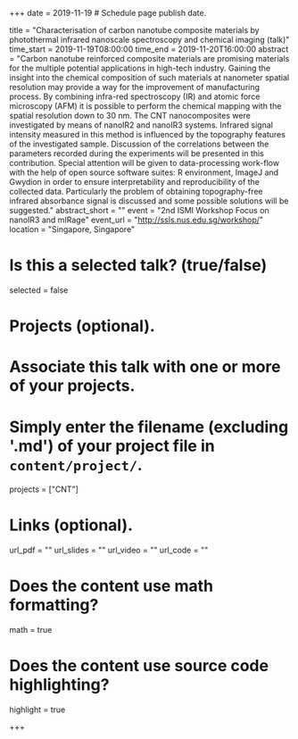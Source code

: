 +++
date = 2019-11-19 # Schedule page publish date.

title = "Characterisation of carbon nanotube composite materials by photothermal infrared nanoscale spectroscopy and chemical imaging (talk)"
time_start = 2019-11-19T08:00:00
time_end = 2019-11-20T16:00:00
abstract = "Carbon nanotube reinforced composite materials are promising materials for the multiple potential applications in high-tech industry. Gaining the insight into the chemical composition of such materials at nanometer spatial resolution may provide a way for the improvement of manufacturing process. By combining infra-red spectroscopy (IR) and atomic force microscopy (AFM) it is possible to perform the chemical mapping with the spatial resolution down to 30 nm. The CNT nanocomposites were investigated by means of nanoIR2 and nanoIR3 systems. Infrared signal intensity measured in this method is influenced by the topography features of the investigated sample. Discussion of the correlations between the parameters recorded during the experiments will be presented in this contribution.  Special attention will be given to data-processing work-flow with the help of open source software suites: R environment, ImageJ and Gwydion in order to ensure interpretability and reproducibility of the collected data.  Particularly the problem of obtaining topography-free infrared absorbance signal is discussed and some possible solutions will be suggested."
abstract_short = ""
event = "2nd ISMI Workshop Focus on nanoIR3 and mIRage"
event_url = "http://ssls.nus.edu.sg/workshop/"
location = "Singapore, Singapore"

# Is this a selected talk? (true/false)
selected = false



# Projects (optional).
#   Associate this talk with one or more of your projects.
#   Simply enter the filename (excluding '.md') of your project file in `content/project/`.
projects = ["CNT"]

# Links (optional).
url_pdf = ""
url_slides = ""
url_video = ""
url_code = ""

# Does the content use math formatting?
math = true

# Does the content use source code highlighting?
highlight = true

+++
